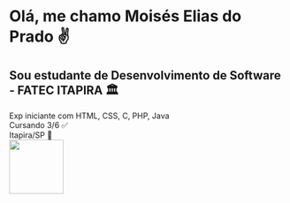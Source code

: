# Olá, me chamo Moisés Elias do Prado ✌️
## Sou estudante de Desenvolvimento de Software - FATEC ITAPIRA 🏛️
Exp iniciante com HTML, CSS, C, PHP, Java <br>
Cursando 3/6 ✅ <br>
Itapira/SP 🚩<br>
<img src="https://github.com/user-attachments/assets/0405ca90-5831-42f3-8bf6-42d20a1c9364" width="98px">


<!--
**moisespra2/moisespra2** is a ✨ _special_ ✨ repository because its `README.md` (this file) appears on your GitHub profile.

Here are some ideas to get you started:

- 🔭 I’m currently working on ...
- 🌱 I’m currently learning ...
- 👯 I’m looking to collaborate on ...
- 🤔 I’m looking for help with ...![transferir](https://github.com/user-attachments/assets/b8cb037b-3275-4101-bf20-220b0dadec7e)

- 💬 Ask me about ...
- 📫 How to reach me: ...
- 😄 Pronouns: ...
- ⚡ Fun fact: ...
-->
